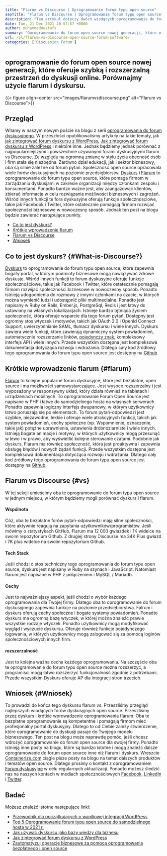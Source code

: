 ```yaml
---
title: "Flarum vs Discourse | Oprogramowanie forum typu open source" 
seoTitle: "Flarum vs Discourse | Oprogramowanie forum typu open source" 
description: "Ten artykuł dotyczy dwóch wiodących oprogramowania do forum typu open source Flarum vs Discourse. Oba oprogramowanie są samowystarczalne i oferują nowoczesne funkcje forum do dyskusji." 
date: Tue, 21 Dec 2021 20:57:57 +0000
author: muhammadmustafa
summary: "Oprogramowanie do forum open source nowej generacji, które oferuje Quick & Amp; Wydłużona przestrzeń do dyskusji online. Porównajmy użycie flarum i dyskursu." 
url: /pl/flarum-vs-discourse-open-source-forum-software/
categories: ['Discussion Forum']
---
```


## oprogramowanie do forum open source nowej generacji, które oferuje szybką i rozszerzalną przestrzeń do dyskusji online. Porównajmy użycie flarum i dyskursu.

{{< figure align=center src="images/flarumvsdiscourse.png" alt="Flarum vs Discourse">}}


## Przegląd
Witamy w naszym nowym poście na blogu z serii [oprogramowania do forum dyskusyjnego][1]. W przeszłości opublikowaliśmy artykuły na takie tematy, jak [jak zintegrować forum dyskursu z WordPress][2], [Jak zintegrować forum dyskursu z WordPress][2] i niektóre inne. Jednak będziemy jednak porównać z najpopularniejszymi i powszechnie używanymi forami dyskusyjnymi flarum vs Discourse. Ze względu na ogromną zmianę w stylu życia obecność osób i firm stała się niezbędna. Zarówno dział edukacji, jak i sektor biznesowy, oba są silnie zależne od forum pytań.
Społeczność open source opracowała wiele forów dyskusyjnych na poziomie przedsiębiorstw. [Dyskurs][3] i [Flarum][4] to oprogramowanie do forum typu open source, które pomaga firmom w zarządzaniu dyskusjami w zakresie organizacji między członkami zespołu i konsumentami. Ponadto bardzo ważne jest, aby zaangażować klientów, zbierać informacje w celu rozwiązania możliwości biznesowych i zagrożeń. Wśród innych funkcji te fora dyskusyjne oferują funkcje społecznościowe, takie jak Facebook i Twitter, które ostatecznie pomagają firmom rozwijać społeczności biznesowe w nowoczesny sposób. Jednak ten post na blogu będzie zawierać następujące punkty.
  * [Co to jest dyskurs?][5]
  * [Krótkie wprowadzenie flarum][6]
  * [Flarum vs Discourse][7]
  * [Wniosek][8]

## Co to jest dyskurs? {#What-is-Discourse?}

[Dyskurs][3] to oprogramowanie do forum typu open source, które zapewnia bogaty portal, w którym podmioty biznesowe mogą nawiązywać zdrowe dyskusje. Wśród innych funkcji to forum dyskusyjne oferuje funkcje społecznościowe, takie jak Facebook i Twitter, które ostatecznie pomagają firmom rozwijać społeczności biznesowe w nowoczesny sposób. Ponadto istnieją udogodnienia do rozmowy z innymi członkami na czacie, w których można wymienić ludzi i udostępnić pliki multimedialne. Ponadto jest napisany w Ruby on Rails, Ember.js, PostgreSql, Redis i jest łatwy do ustawiony na własnych lokalizacjach.
Istnieje bardzo tętniąca życiem społeczność, która oferuje wsparcie dla tego forum pytań. Dostępny jest ogromny stos wtyczek i motywów, takich jak OAuth 2.0 i OpenId Connect Support, uwierzytelnianie SAML, tłumacz dyskursu i wiele innych. Dyskurs zawiera wiele funkcji, które zawierają dynamiczny system powiadomień, automatycznie rozszerzanie linków, [pojedynczy znak][9], kompleksowy interfejs API i wiele innych. Przede wszystkim dostępna jest kompleksowa dokumentacja dotycząca rozwoju i wdrażania. Dlatego cały kod źródłowy tego oprogramowania do forum typu open source jest dostępny na [Github][10].

## Krótkie wprowadzenie flarum {#flarum}

[Flarum][4] to kolejne popularne forum dyskusyjne, które jest bezpłatne, open source i ma możliwości samowystarczające. Jest wysoce rozszerzalny i jest wyposażony w responsywny układ, który działa również na tabletach i urządzeniach mobilnych. To oprogramowanie Forum Open Source jest napisane w PHP i łatwe do samodzielnego hosta na własnych serwerach. Ponadto zapewnia logiczny interfejs dwupanowy, w którym użytkownicy łatwo poruszają się po elementach.
To forum pytań-odpowiedzi jest szybkie, niezawodne, lekkie i oferuje wiele atrakcyjnych funkcji, takich jak system powiadomień, cechy społeczne (np. Wspomnienie, oznaczenie, takie jak) potężne uprawnienia, ustawienia drobnoziarniste i wiele innych. Istnieją bogate animacje i motywy, w których użytkownicy mogą przesunąć w lewo i w prawo, aby wyświetlić kolejne sterowanie czatami. Podobnie jak dyskurs, Flarum ma również społeczność, która jest proaktywna i zapewnia obsługę błędów i nowych żądań funkcji. Przede wszystkim dostępna jest kompleksowa dokumentacja dotycząca rozwoju i wdrażania. Dlatego cały kod źródłowy tego oprogramowania do forum typu open source jest dostępny na [Github][10].

## Flarum vs Discourse {#vs}

W tej sekcji umieścimy oba te oprogramowanie do forum typu open source w jednym miejscu, w którym będziemy mogli porównać dyskurs i flarum.

#### Wspólnota
Cóż, oba te bezpłatne forów pytań-odpowiedzi mają silne społeczności, które aktywnie reagują na zapytania użytkowników/programistów. Jeśli mówimy o statystykach GitHub, Flarum ma 12 000 gwiazdek i 1K widelce na swoim repozytorium Github. Z drugiej strony Discourse ma 34K Plus gwiazd i 7K plus widelce na swoim repozytorium Github.

#### Tech Stack
Jeśli chodzi o stos techniczny tego oprogramowania do forum typu open source, dyskurs jest napisany w Ruby na szynach i JavaScript. Natomiast flarum jest napisane w PHP z połączeniem i MySQL / Mariadb.

#### **Cechy** 
Jest to najważniejszy aspekt, jeśli chodzi o wybór każdego oprogramowania dla Twojej firmy. Dlatego oba to oprogramowanie do forum dyskusyjnego zapewnia funkcje na poziomie przedsiębiorstwa. Falrum i dyskurs oferują cechy społeczne i bogate systemy powiadomień. Ponadto dyskurs ma ogromną bazę wtyczek, w której można znaleźć prawie wszystkie rodzaje wtyczek. Ponadto użytkownicy mogą modyfikować wygląd i wyczucie dyskursu. Oferuje również funkcje pojedynczego logowania, w których użytkownicy mogą zalogować się za pomocą loginów społecznościowych innych firm.

#### rozszerzalność
Jest to kolejna ważna cecha każdego oprogramowania. Na szczęście oba te oprogramowanie do forum typu open source można rozszerzyć, a programiści mogą łatwo rozszerzyć funkcjonalność zgodnie z potrzebami. Przede wszystkim Dyskurs oferuje AP dla integracji stron trzecich.

## Wniosek {#Wniosek}

To prowadzi do końca tego dyskursu flarum vs. Przeszliśmy przegląd najlepszych wiodących forów dyskusyjnych open source. Przeszliśmy przez dyskurs i krótkie wprowadzenie oprogramowania flarum. Oba te bezpłatne oprogramowanie są kompetentne i pomagają firmom mieć profesjonalny portal dyskusyjny. Dlatego to od Ciebie zależy stwierdzenie, które oprogramowanie do dyskusji pasuje do Twojego modelu biznesowego. Ten post na blogu może naprawdę pomóc, jeśli chcesz wdrożyć oprogramowanie do forum open source dla swojej firmy. Ponadto istnieją inne posty na blogu, które są bardzo istotne i mogą znaleźć dalsze oprogramowanie do forum open source inne niż flarum i dyskurs.
Wreszcie [Containerize.com][11] ciągle pisze posty na blogu na temat dalszych produktów i tematów open source. Dlatego prosimy o kontakt z oprogramowaniem [][12][Forum dyskusyjne][1] w celu regularnych aktualizacji. Ponadto możesz śledzić nas na naszych kontach w mediach społecznościowych [Facebook][13], [LinkedIn][14] i [Twitter][15].

## Badać
Możesz znaleźć istotne następujące linki:
  * [Przewodnik dla początkujących o waniliowej integracji WordPress][16]
  * [Top 5 Oprogramowanie forum typu open source do samodzielnego hosta w 2021 r.][17]
  * [Jak używać dyskursu jako bazy wiedzy dla biznesu][18]
  * [Jak zintegrować forum dyskursu z WordPress][2]
  * [Zautomatyzuj operacje biznesowe za pomocą oprogramowania bezpłatnego i open source][19]



[1]: https://products.containerize.com/discussion-forum/
[2]: https://blog.containerize.com/blogging/how-to-integrate-discourse-forum-with-wordpress/
[3]: https://products.containerize.com/discussion-forum/discourse/
[4]: https://products.containerize.com/discussion-forum/flarum/
[5]: #What-is-Discourse?
[6]: #flarum
[7]: #vs
[8]: #Conclusion
[9]: https://products.containerize.com/single-sign-on/
[10]: https://github.com/discourse/discourse
[11]: https://www.containerize.com/
[12]: https://products.containerize.com/video-editing-software
[13]: https://web.facebook.com/containerize
[14]: https://www.linkedin.com/company/containerize/
[15]: https://twitter.com/containerize_co
[16]: https://blog.containerize.com/blogging/how-to-a-install-plugin-in-wordpress-vanilla-forum/
[17]: https://blog.containerize.com/discussion-forum/top-5-free-open-source-discussion-forum-software-in-2021/
[18]: https://blog.containerize.com/discussion-forum/how-to-use-discourse-as-a-knowledge-base/
[19]: https://blog.containerize.com/blogging/automate-business-operations-using-open-source-software/
